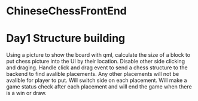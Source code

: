 # ChineseChessFrontEnd
<h1>Day1 Structure building</h1>
<p>
Using a picture to show the board with qml, calculate the size of a block to put chess picture into the UI by their location. Disable other side clicking and draging. Handle click and drag event to send a chess structure to the backend to find avalible placements. Any other placements will not be avalible for player to put. Will switch side on each placement. Will make a game status check after each placement and will end the game when there is a win or draw. 
</p>